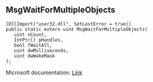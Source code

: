 ## MsgWaitForMultipleObjects

```
[DllImport("user32.dll", SetLastError = true)]
public static extern uint MsgWaitForMultipleObjects(
   uint nCount,
   IntPtr[] pHandles,
   bool fWaitAll,
   uint dwMilliseconds,
   uint dwWakeMask
);
```

Microsoft documentation: [Link](https://docs.microsoft.com/en-us/windows/win32/api/winuser/nf-winuser-msgwaitformultipleobjects)

